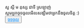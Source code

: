 <!DOCTYPE html>
<html lang="es">

<head>
    <meta charset="UTF-8">
    <meta http-equiv="X-UA-Compatible" content="IE=edge">
    <meta name="viewport" content="width=device-width, initial-scale=1.0">
    <link rel="stylesheet" href="css/style.css">
    <link rel="icon" href="img/flowers.png" type="image/x-icon">
    <title>Flowers</title>
</head>

<body>
    <div class="greetings">
        <span>សួ</span>
        <span>ស្ដី</span>
        <span>ម</span>
        <span>នុស្ស</span>
        <span>ជាទី</span>
        <span>ស្រឡាញ់</span>
    </div>
    <div class="description">
        <span>សូមអ្នកចុចចូលមើលសង្ឃឹមថាអ្នកនឹងចូលចិត្ត :)</span>
    </div>
    <div class="button">
        <button class="botones">
            <a href="flower.html" style="color: #008cff;">ចុចចូល</a>
        </button>
    </div>

</body>

</html>

